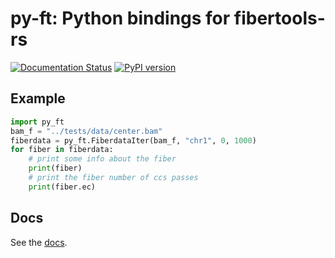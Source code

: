 # py-ft: Python bindings for fibertools-rs
[![Documentation Status](https://readthedocs.org/projects/py-ft/badge/?version=latest)](https://py-ft.readthedocs.io/en/latest/?badge=latest)
[![PyPI version](https://badge.fury.io/py/py-ft.svg)](https://badge.fury.io/py/py-ft)

## Example
```python
import py_ft
bam_f = "../tests/data/center.bam"
fiberdata = py_ft.FiberdataIter(bam_f, "chr1", 0, 1000)
for fiber in fiberdata:
    # print some info about the fiber
    print(fiber)
    # print the fiber number of ccs passes
    print(fiber.ec)    
```

## Docs
See the [docs](https://py-ft.readthedocs.io/en/latest/).
